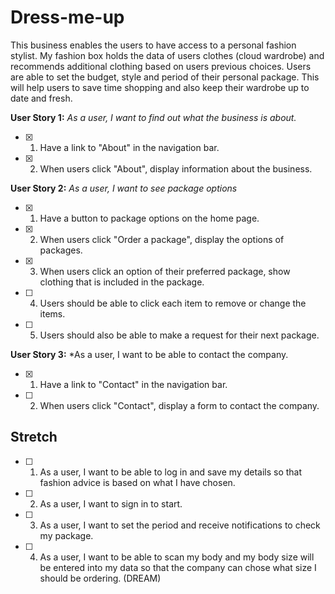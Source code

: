 # Dress-me-up

This business enables the users to have access to a personal fashion stylist. 
My fashion box holds the data of users clothes (cloud wardrobe) and recommends additional clothing based on users previous choices.
Users are able to set the budget, style and period of their personal package.
This will help users to save time shopping and also keep their wardrobe up to date and fresh.

**User Story 1:** *As a user, I want to find out what the business is about.*
   * [x] 1. Have a link to "About" in the navigation bar.
   * [x] 2. When users click "About", display information about the business.


**User Story 2:** *As a user, I want to see package options*
   * [x] 1. Have a button to package options on the home page.
   * [x] 2. When users click "Order a package", display the options of packages.
   * [x] 3. When users click an option of their preferred package, 
    show clothing that is included in the package.
   * [ ] 4. Users should be able to click each item to remove or change the items.
   * [ ] 5. Users should also be able to make a request for their next package.

**User Story 3:** *As a user, I want to be able to contact the company.
  
   * [x] 1. Have a link to "Contact" in the navigation bar.
   * [ ] 2. When users click "Contact", display a form to contact the company.

## Stretch

  * [ ] 1. As a user, I want to be able to log in and save my details so that fashion advice is based on what I have chosen.
  * [ ] 2. As a user, I want to sign in to start.
  * [ ] 3. As a user, I want to set the period and receive notifications to check my package.
  * [ ] 4. As a user, I want to be able to scan my body and my body size will be entered into my data so that the company can chose what size I should be ordering. (DREAM)
